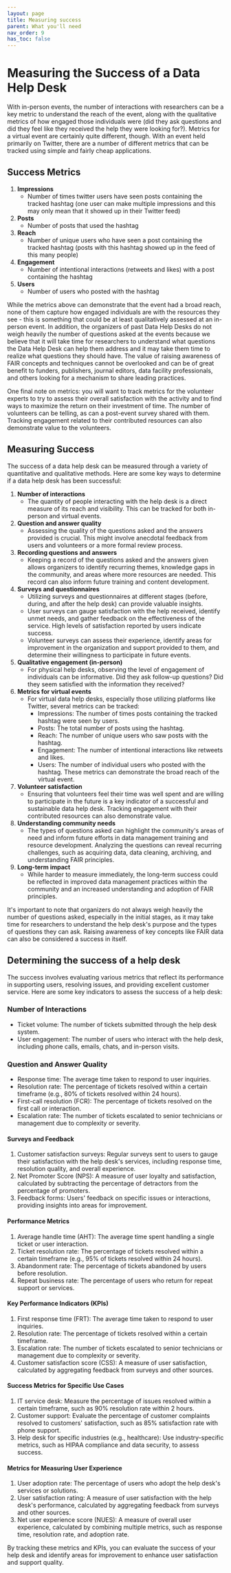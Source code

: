 ```yaml
---
layout: page
title: Measuring success
parent: What you'll need
nav_order: 9
has_toc: false
---
```


# Measuring the Success of a Data Help Desk

With in-person events, the number of interactions with researchers can be a key
metric to understand the reach of the event, along with the qualitative metrics
of how engaged those individuals were (did they ask questions and did they feel
like they received the help they were looking for?). Metrics for a virtual event
are certainly quite different, though. With an event held primarily on Twitter,
there are a number of different metrics that can be tracked using simple and
fairly cheap applications.

## Success Metrics

<!-- prettier-ignore -->
1. **Impressions**
    - Number of times twitter users have seen posts containing the tracked
      hashtag (one user can make multiple impressions and this may only mean
      that it showed up in their Twitter feed)
1. **Posts**
    - Number of posts that used the hashtag
1. **Reach**
    - Number of unique users who have seen a post containing the tracked hashtag
      (posts with this hashtag showed up in the feed of this many people)
1. **Engagement**
    - Number of intentional interactions (retweets and likes) with a post
      containing the hashtag
1. **Users**
    - Number of users who posted with the hashtag

While the metrics above can demonstrate that the event had a broad reach, none
of them capture how engaged individuals are with the resources they see - this
is something that could be at least qualitatively assessed at an in-person
event. In addition, the organizers of past Data Help Desks do not weigh heavily
the number of questions asked at the events because we believe that it will take
time for researchers to understand what questions the Data Help Desk can help
them address and it may take them time to realize what questions they should
have. The value of raising awareness of FAIR concepts and techniques cannot be
overlooked and can be of great benefit to funders, publishers, journal editors,
data facility professionals, and others looking for a mechanism to share leading
practices.

One final note on metrics: you will want to track metrics for the volunteer
experts to try to assess their overall satisfaction with the activity and to
find ways to maximize the return on their investment of time. The number of
volunteers can be telling, as can a post-event survey shared with them. Tracking
engagement related to their contributed resources can also demonstrate value to
the volunteers.

## Measuring Success

The success of a data help desk can be measured through a variety of
quantitative and qualitative methods. Here are some key ways to determine if a
data help desk has been successful:

<!-- prettier-ignore -->
1. **Number of interactions**
    - The quantity of people interacting with the help
    desk is a direct measure of its reach and visibility. This can be tracked
    for both in-person and virtual events.
1. **Question and answer quality**
    - Assessing the quality of the questions asked
    and the answers provided is crucial. This might involve anecdotal feedback
    from users and volunteers or a more formal review process.
1. **Recording questions and answers**
    - Keeping a record of the questions asked and
    the answers given allows organizers to identify recurring themes, knowledge
    gaps in the community, and areas where more resources are needed. This
    record can also inform future training and content development.
1. **Surveys and questionnaires**
    - Utilizing surveys and questionnaires at
    different stages (before, during, and after the help desk) can provide
    valuable insights.
    -   User surveys can gauge satisfaction with the help received, identify
        unmet needs, and gather feedback on the effectiveness of the service.
        High levels of satisfaction reported by users indicate success.
    -   Volunteer surveys can assess their experience, identify areas for
        improvement in the organization and support provided to them, and
        determine their willingness to participate in future events.
1. **Qualitative engagement (in-person)**
    - For physical help desks, observing the
    level of engagement of individuals can be informative. Did they ask
    follow-up questions? Did they seem satisfied with the information they
    received?
1. **Metrics for virtual events**
    - For virtual data help desks, especially those
    utilizing platforms like Twitter, several metrics can be tracked:
        -   Impressions: The number of times posts containing the tracked hashtag
            were seen by users.
        -   Posts: The total number of posts using the hashtag.
        -   Reach: The number of unique users who saw posts with the hashtag.
        -   Engagement: The number of intentional interactions like retweets and
            likes.
        -   Users: The number of individual users who posted with the hashtag. These
            metrics can demonstrate the broad reach of the virtual event.
1. **Volunteer satisfaction**
    - Ensuring that volunteers feel their time was well
    spent and are willing to participate in the future is a key indicator of a
    successful and sustainable data help desk. Tracking engagement with their
    contributed resources can also demonstrate value.
1. **Understanding community needs**
    - The types of questions asked can highlight
    the community's areas of need and inform future efforts in data management
    training and resource development. Analyzing the questions can reveal
    recurring challenges, such as acquiring data, data cleaning, archiving, and
    understanding FAIR principles.
1. **Long-term impact**
    - While harder to measure immediately, the long-term success
    could be reflected in improved data management practices within the
    community and an increased understanding and adoption of FAIR principles.

It's important to note that organizers do not always weigh heavily the number of
questions asked, especially in the initial stages, as it may take time for
researchers to understand the help desk's purpose and the types of questions
they can ask. Raising awareness of key concepts like FAIR data can also be
considered a success in itself.

## Determining the success of a help desk

The success involves evaluating various metrics that reflect its performance in
supporting users, resolving issues, and providing excellent customer service.
Here are some key indicators to assess the success of a help desk:

### Number of Interactions

-   Ticket volume: The number of tickets submitted through the help desk system.
-   User engagement: The number of users who interact with the help desk,
    including phone calls, emails, chats, and in-person visits.

### Question and Answer Quality

-   Response time: The average time taken to respond to user inquiries.
-   Resolution rate: The percentage of tickets resolved within a certain
    timeframe (e.g., 80% of tickets resolved within 24 hours).
-   First-call resolution (FCR): The percentage of tickets resolved on the first
    call or interaction.
-   Escalation rate: The number of tickets escalated to senior technicians or
    management due to complexity or severity.

#### Surveys and Feedback

<!-- prettier-ignore -->
1. Customer satisfaction surveys: Regular surveys sent to users to gauge
   their satisfaction with the help desk's services, including response time,
   resolution quality, and overall experience.
2. Net Promoter Score (NPS): A measure of user loyalty and satisfaction,
   calculated by subtracting the percentage of detractors from the percentage of
   promoters.
3. Feedback forms: Users' feedback on specific issues or interactions,
   providing insights into areas for improvement.

#### Performance Metrics

1. Average handle time (AHT): The average time spent handling a single ticket or
   user interaction.
2. Ticket resolution rate: The percentage of tickets resolved within a certain
   timeframe (e.g., 95% of tickets resolved within 24 hours).
3. Abandonment rate: The percentage of tickets abandoned by users before
   resolution.
4. Repeat business rate: The percentage of users who return for repeat support
   or services.

#### Key Performance Indicators (KPIs)

1. First response time (FRT): The average time taken to respond to user
   inquiries.
2. Resolution rate: The percentage of tickets resolved within a certain
   timeframe.
3. Escalation rate: The number of tickets escalated to senior technicians or
   management due to complexity or severity.
4. Customer satisfaction score (CSS): A measure of user satisfaction, calculated
   by aggregating feedback from surveys and other sources.

#### Success Metrics for Specific Use Cases

1. IT service desk: Measure the percentage of issues resolved within a certain
   timeframe, such as 90% resolution rate within 2 hours.
2. Customer support: Evaluate the percentage of customer complaints resolved to
   customers' satisfaction, such as 85% satisfaction rate with phone support.
3. Help desk for specific industries (e.g., healthcare): Use industry-specific
   metrics, such as HIPAA compliance and data security, to assess success.

#### Metrics for Measuring User Experience

1. User adoption rate: The percentage of users who adopt the help desk's
   services or solutions.
2. User satisfaction rating: A measure of user satisfaction with the help desk's
   performance, calculated by aggregating feedback from surveys and other
   sources.
3. Net user experience score (NUES): A measure of overall user experience,
   calculated by combining multiple metrics, such as response time, resolution
   rate, and adoption rate.

By tracking these metrics and KPIs, you can evaluate the success of your help
desk and identify areas for improvement to enhance user satisfaction and support
quality.
